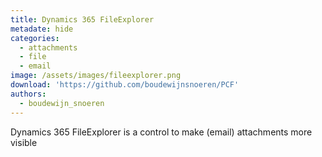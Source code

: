 ```yaml
---
title: Dynamics 365 FileExplorer
metadate: hide
categories:
  - attachments
  - file
  - email
image: /assets/images/fileexplorer.png
download: 'https://github.com/boudewijnsnoeren/PCF'
authors:
  - boudewijn_snoeren
---
```


Dynamics 365 FileExplorer is a control to make (email) attachments more visible
